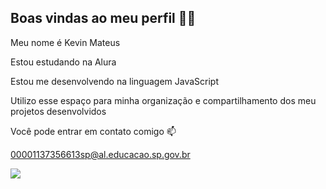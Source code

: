## Boas vindas ao meu perfil 💙💙

Meu nome é Kevin Mateus

Estou estudando na Alura

Estou me desenvolvendo na linguagem JavaScript

Utilizo esse espaço para minha organização e compartilhamento dos meu projetos desenvolvidos

Você pode entrar em contato comigo 📫

00001137356613sp@al.educacao.sp.gov.br

![](https://media.giphy.com/media/v1.Y2lkPTc5MGI3NjExbjFydHlnNTFwcnpjOGR5ZmJyaGZ2aGptbDBrd3hzZzd4aHQwMjdoNCZlcD12MV9naWZzX3NlYXJjaCZjdD1n/1forTCExMq1F3M2JjS/giphy.gif)

